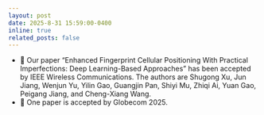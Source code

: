 ```yaml
---
layout: post
date: 2025-8-31 15:59:00-0400
inline: true
related_posts: false
---
```


- 🎉 Our paper “Enhanced Fingerprint Cellular Positioning With Practical Imperfections: Deep Learning-Based Approaches” has been accepted by IEEE Wireless Communications. The authors are Shugong Xu, Jun Jiang, Wenjun Yu, Yilin Gao, Guangjin Pan, Shiyi Mu, Zhiqi Ai, Yuan Gao, Peigang Jiang, and Cheng-Xiang Wang.
- 🎉 One paper is accepted by Globecom 2025.
